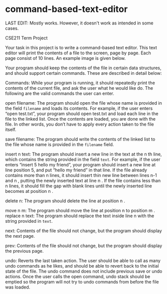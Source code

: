 # command-based-text-editor

LAST EDIT: Mostly works. However, it doesn't work as intended in some cases. 


CSE211 Term Project

Your task in this project is to write a command-based text editor. This text
editor will print the contents of a file to the screen, page by page. Each page
consist of 10 lines. An example image is given below.

Your program should keep the contents of the file in certain data structures,
and should support certain commands. These are described in detail below:

Commands:
While your program is running, it should repeatedly print the contents of the
current file, and ask the user what he would like do. The following are the
valid commands the user can enter.

open filename: 
The program should open the file whose name is provided in
the field `filename` and loads its contents. For example, if the user enters
“open test.txt”, your program should open test.txt and load each line in the
file to the linked list. 
Once the contents are loaded, you are done with the file. In other words, you
don’t have to apply every action taken to the file itself.


save filename: 
The program should write the contents of the linked list to the
file whose name is provided in the `filename` field.


insert n text: 
The program should insert a new line in the text at the n th line,
which contains the string provided in the field `text`. For example, if the user
enters “insert 5 hello my friend”, your program should insert a new line at line
position 5, and put “hello my friend” in that line.
If the file already contains more than n lines, it should insert thin new line
between lines n-1 and n , putting the newly inserted text at line n . If the file
contains less than n lines, it should fill the gap with blank lines until the newly
inserted line becomes at position n .


delete n: The program should delete the line at position n .


move n m: 
The program should move the line at position n to position m .
replace n text: The program should replace the text inside line n with the
string provided in `text`.

next: 
Contents of the file should not change, but the program should display
the next page.


prev: 
Contents of the file should not change, but the program should display
the previous page.


undo: 
Reverts the last taken action. The user should be able to call as many
undo commands as he likes, and should be able to revert back to the initial
state of the file. 
The undo command does not include previous save or undo actions. Once
the user calls the open command, undo stack should be emptied so the
program will not try to undo commands from before the file was loaded.




